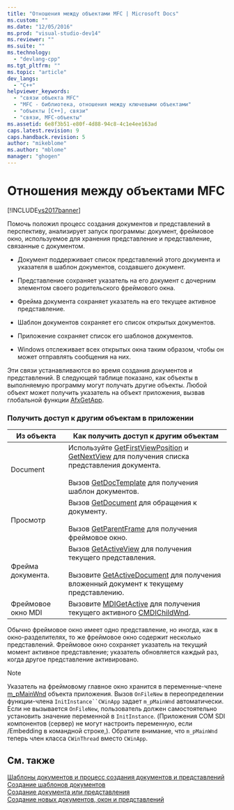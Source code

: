 ```yaml
---
title: "Отношения между объектами MFC | Microsoft Docs"
ms.custom: ""
ms.date: "12/05/2016"
ms.prod: "visual-studio-dev14"
ms.reviewer: ""
ms.suite: ""
ms.technology: 
  - "devlang-cpp"
ms.tgt_pltfrm: ""
ms.topic: "article"
dev_langs: 
  - "C++"
helpviewer_keywords: 
  - "связи объекта MFC"
  - "MFC - библиотека, отношения между ключевыми объектами"
  - "объекты [C++], связи"
  - "связи, MFC-объекты"
ms.assetid: 6e8f3b51-e80f-4d88-94c8-4c1e4ee163ad
caps.latest.revision: 9
caps.handback.revision: 5
author: "mikeblome"
ms.author: "mblome"
manager: "ghogen"
---
```

# Отношения между объектами MFC
[!INCLUDE[vs2017banner](../assembler/inline/includes/vs2017banner.md)]

Помочь положил процесс создания документов и представлений в перспективу, анализирует запуск программы: документ, фреймовое окно, используемое для хранения представление и представление, связанные с документом.  
  
-   Документ поддерживает список представлений этого документа и указателя в шаблон документов, создавшего документ.  
  
-   Представление сохраняет указатель на его документ с дочерним элементом своего родительского фреймового окна.  
  
-   Фрейма документа сохраняет указатель на его текущее активное представление.  
  
-   Шаблон документов сохраняет его список открытых документов.  
  
-   Приложение сохраняет список его шаблонов документов.  
  
-   Windows отслеживает всех открытых окна таким образом, чтобы он может отправлять сообщения на них.  
  
 Эти связи устанавливаются во время создания документов и представлений.  В следующей таблице показано, как объекты в выполняемую программу могут получать другие объекты.  Любой объект может получить указатель на объект приложения, вызвав глобальной функции [AfxGetApp](../Topic/AfxGetApp.md).  
  
### Получить доступ к другим объектам в приложении  
  
|Из объекта|Как получить доступ к другим объектам|  
|----------------|-------------------------------------------|  
|Document|Используйте [GetFirstViewPosition](../Topic/CDocument::GetFirstViewPosition.md) и [GetNextView](../Topic/CDocument::GetNextView.md) для получения списка представления документа.<br /><br /> Вызов [GetDocTemplate](../Topic/CDocument::GetDocTemplate.md) для получения шаблон документов.|  
|Просмотр|Вызов [GetDocument](../Topic/CView::GetDocument.md) для обращения к документу.<br /><br /> Вызов [GetParentFrame](../Topic/CWnd::GetParentFrame.md) для получения фреймовое окно.|  
|Фрейма документа.|Вызов [GetActiveView](../Topic/CFrameWnd::GetActiveView.md) для получения текущего представления.<br /><br /> Вызовите [GetActiveDocument](../Topic/CFrameWnd::GetActiveDocument.md) для получения вложенный документ к текущему представлению.|  
|Фреймовое окно MDI|Вызовите [MDIGetActive](../Topic/CMDIFrameWnd::MDIGetActive.md) для получения текущего активного [CMDIChildWnd](../mfc/reference/cmdichildwnd-class.md).|  
  
 Обычно фреймовое окно имеет одно представление, но иногда, как в окно\-разделителях, то же фреймовое окно содержит несколько представлений.  Фреймовое окно сохраняет указатель на текущий момент активное представление; указатель обновляется каждый раз, когда другое представление активировано.  
  
> [!NOTE]
>  Указатель на фреймовому главное окно хранится в переменные\-члене [m\_pMainWnd](../Topic/CWinThread::m_pMainWnd.md) объекта приложения.  Вызов `OnFileNew` в переопределении функции\-члена `InitInstance``CWinApp` задает `m_pMainWnd` автоматически.  Если не вызывается `OnFileNew`, пользователь должен самостоятельно установить значение переменной в `InitInstance`. \(Приложения COM SDI компонентов \(сервер\) не могут настроить переменную, если \/Embedding в командной строке,\). Обратите внимание, что `m_pMainWnd` теперь член класса `CWinThread` вместо `CWinApp`.  
  
## См. также  
 [Шаблоны документов и процесс создания документов и представлений](../mfc/document-templates-and-the-document-view-creation-process.md)   
 [Создание шаблонов документов](../Topic/Document%20Template%20Creation.md)   
 [Создание документа или представления](../mfc/document-view-creation.md)   
 [Создание новых документов, окон и представлений](../Topic/Creating%20New%20Documents,%20Windows,%20and%20Views.md)